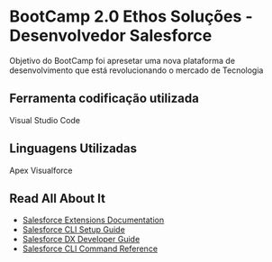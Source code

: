 # BootCamp 2.0 Ethos Soluções - Desenvolvedor Salesforce

Objetivo do BootCamp foi apresetar uma nova plataforma de 
desenvolvimento que está revolucionando o mercado de Tecnologia 

## Ferramenta codificação utilizada

Visual Studio Code 

## Linguagens Utilizadas

Apex
Visualforce

## Read All About It

- [Salesforce Extensions Documentation](https://developer.salesforce.com/tools/vscode/)
- [Salesforce CLI Setup Guide](https://developer.salesforce.com/docs/atlas.en-us.sfdx_setup.meta/sfdx_setup/sfdx_setup_intro.htm)
- [Salesforce DX Developer Guide](https://developer.salesforce.com/docs/atlas.en-us.sfdx_dev.meta/sfdx_dev/sfdx_dev_intro.htm)
- [Salesforce CLI Command Reference](https://developer.salesforce.com/docs/atlas.en-us.sfdx_cli_reference.meta/sfdx_cli_reference/cli_reference.htm)
